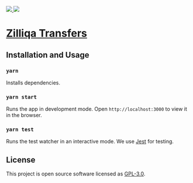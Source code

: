 <div>
    <a href="https://travis-ci.com/Zilliqa/dev-wallet" target="_blank">
    <img src="https://travis-ci.com/Zilliqa/dev-wallet.svg?token=zQ1VLsuY7iH5Nn3yKbai&branch=master" />
    </a>
    <a href="https://github.com/zilliqa/dev-wallet/blob/master/LICENSE" target="_blank">
    <img src="https://img.shields.io/badge/License-GPLv3-blue.svg" />
    </a>
</div>

# [Zilliqa Transfers](https://dev-wallet.zilliqa.com)

## Installation and Usage

### `yarn`

Installs dependencies.

### `yarn start`

Runs the app in development mode.
Open `http://localhost:3000` to view it in the browser.

### `yarn test`

Runs the test watcher in an interactive mode.
We use [Jest](https://jestjs.io/) for testing.

## License

This project is open source software licensed as [GPL-3.0](https://github.com/zilliqa/dev-wallet/blob/master/LICENSE).

